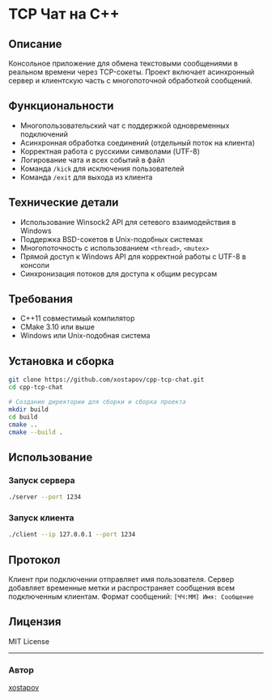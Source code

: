 # TCP Чат на C++

## Описание
Консольное приложение для обмена текстовыми сообщениями в реальном времени через TCP-сокеты. Проект включает асинхронный сервер и клиентскую часть с многопоточной обработкой сообщений.

## Функциональности
- Многопользовательский чат с поддержкой одновременных подключений
- Асинхронная обработка соединений (отдельный поток на клиента)
- Корректная работа с русскими символами (UTF-8)
- Логирование чата и всех событий в файл
- Команда `/kick` для исключения пользователей
- Команда `/exit` для выхода из клиента

## Технические детали
- Использование Winsock2 API для сетевого взаимодействия в Windows
- Поддержка BSD-сокетов в Unix-подобных системах
- Многопоточность с использованием `<thread>`, `<mutex>`
- Прямой доступ к Windows API для корректной работы с UTF-8 в консоли
- Синхронизация потоков для доступа к общим ресурсам

## Требования
- C++11 совместимый компилятор
- CMake 3.10 или выше
- Windows или Unix-подобная система

## Установка и сборка

```bash
git clone https://github.com/xostapov/cpp-tcp-chat.git
cd cpp-tcp-chat

# Создание директории для сборки и сборка проекта
mkdir build
cd build
cmake ..
cmake --build .
```

## Использование

### Запуск сервера
```bash
./server --port 1234
```

### Запуск клиента
```bash
./client --ip 127.0.0.1 --port 1234
```

## Протокол
Клиент при подключении отправляет имя пользователя. Сервер добавляет временные метки и распространяет сообщения всем подключенным клиентам. Формат сообщений: `[ЧЧ:ММ] Имя: Сообщение`

## Лицензия
MIT License

---

### Автор
[xostapov](https://github.com/xostapov) 
